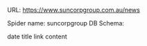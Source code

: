 URL: https://www.suncorpgroup.com.au/news

Spider name: suncorpgroup
DB Schema:

date
title
link
content
